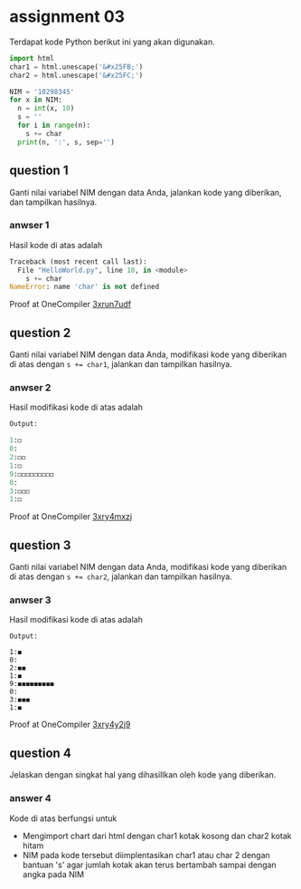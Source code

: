 # assignment 03
Terdapat kode Python berikut ini yang akan digunakan.
```python
import html
char1 = html.unescape('&#x25FB;')
char2 = html.unescape('&#x25FC;')

NIM = '10298345'
for x in NIM:
  n = int(x, 10)
  s = ''
  for i in range(n):
    s += char
  print(n, ':', s, sep='')
```

## question 1
Ganti nilai variabel NIM dengan data Anda, jalankan kode yang diberikan, dan tampilkan hasilnya.

### anwser 1
Hasil kode di atas adalah
```python
Traceback (most recent call last):
  File "HelloWorld.py", line 10, in <module>
    s += char
NameError: name 'char' is not defined
```
Proof at OneCompiler [3xrun7udf](https://onecompiler.com/python/3xrun7udf) 


## question 2
Ganti nilai variabel NIM dengan data Anda, modifikasi kode yang diberikan di atas dengan `s += char1`, jalankan dan tampilkan hasilnya.

### anwser 2
Hasil modifikasi kode di atas adalah
```python
Output:

1:◻
0:
2:◻◻
1:◻
9:◻◻◻◻◻◻◻◻◻
0:
3:◻◻◻
1:◻
```
Proof at OneCompiler [3xry4mxzj](https://onecompiler.com/python/3xry4mxzj)

## question 3
Ganti nilai variabel NIM dengan data Anda, modifikasi kode yang diberikan di atas dengan `s += char2`, jalankan dan tampilkan hasilnya.

### anwser 3
Hasil modifikasi kode di atas adalah
```pyhton
Output:

1:◼
0:
2:◼◼
1:◼
9:◼◼◼◼◼◼◼◼◼
0:
3:◼◼◼
1:◼
```
Proof at OneCompiler [3xry4y2j9](https://onecompiler.com/python/3xry4y2j9)
## question 4
Jelaskan dengan singkat hal yang dihasillkan oleh kode yang diberikan.

### answer 4
Kode di atas berfungsi untuk
+ Mengimport chart dari html dengan char1 kotak kosong dan char2 kotak hitam
+ NIM pada kode tersebut diimplentasikan char1 atau char 2 dengan bantuan 's' agar jumlah kotak akan terus bertambah sampai dengan angka pada NIM
